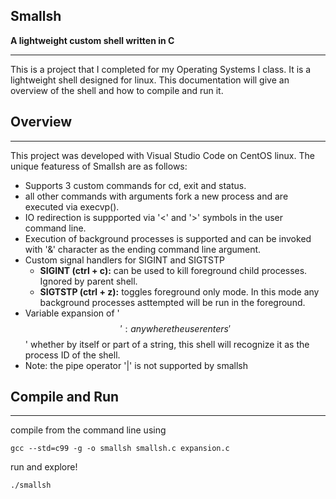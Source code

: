 **Smallsh**
-------------------------
**A lightweight custom shell written in C**

-------------------------
This is a project that I completed for my Operating Systems I class. It is a lightweight shell designed for linux. This documentation will give an overview of the shell and how to compile and run it.

**Overview**
---
-------
This project was developed with Visual Studio Code on CentOS linux. The unique featuress of Smallsh are as follows:

* Supports 3 custom commands for cd, exit and status.
* all other commands with arguments fork a new process and are executed via execvp().
* IO redirection is suppported via '<' and '>' symbols in the user command line.
*  Execution of background processes is supported and can be invoked with '&' character as the ending command line argument.
* Custom signal handlers for SIGINT and SIGTSTP
    - **SIGINT (ctrl + c):** can be used to kill foreground child processes. Ignored by parent shell.
    - **SIGTSTP (ctrl + z):** toggles foreground only mode. In this mode any background processes asttempted will be run in the foreground.
* Variable expansion of '$$': anywhere the user enters '$$' whether by itself or part of a string, this shell will recognize it as the process ID of the shell.
* Note: the pipe operator '|' is not supported by smallsh

**Compile and Run**
---
-------
compile from the command line using

```
gcc --std=c99 -g -o smallsh smallsh.c expansion.c
```
run and explore!

```
./smallsh
```